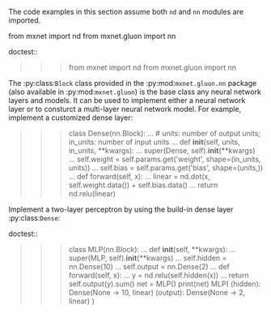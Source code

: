 
The code examples in this section assume both ``nd`` and ``nn`` modules are imported.


from mxnet import nd
from mxnet.gluon import nn

doctest::

>>> from mxnet import nd
>>> from mxnet.gluon import nn

The :py:class:`Block` class provided in the :py:mod:`mxnet.gluon.nn` package
(also available in :py:mod:`mxnet.gluon`) is the base class any neural network
layers and models. It can be used to implement either a neural network layer or
to consturct a multi-layer neural network model. For example, implement a
customized dense layer:


>>> class Dense(nn.Block):
...     # units: number of output units; in_units: number of input units
...     def __init__(self, units, in_units, **kwargs):
...         super(Dense, self).__init__(**kwargs)
...         self.weight = self.params.get('weight', shape=(in_units, units))
...         self.bias = self.params.get('bias', shape=(units,))
...     def forward(self, x):
...         linear = nd.dot(x, self.weight.data()) + self.bias.data()
...         return nd.relu(linear)

Implement a two-layer perceptron by using the build-in dense layer
:py:class:`Dense`:

doctest::

>>> class MLP(nn.Block):
...     def __init__(self, **kwargs):
...         super(MLP, self).__init__(**kwargs)
...         self.hidden = nn.Dense(10)
...         self.output = nn.Dense(2)
...     def forward(self, x):
...         y = nd.relu(self.hidden(x))
...         return self.output(y).sum()
>>> net = MLP()
>>> print(net)
MLP(
  (hidden): Dense(None -> 10, linear)
  (output): Dense(None -> 2, linear)
)
